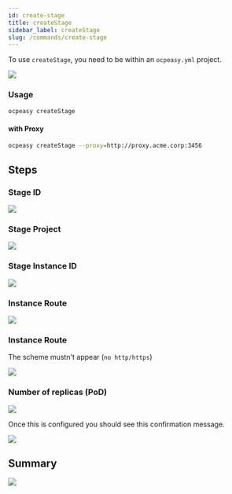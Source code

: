 ```yaml
---
id: create-stage
title: createStage
sidebar_label: createStage
slug: /commands/create-stage
---
```


To use `createStage`, you need to be within an `ocpeasy.yml` project.

<img src='/img/create-stage/ocpeasy-project.png' class='shadow' />

### Usage

```bash
ocpeasy createStage
```

#### with Proxy

```bash
ocpeasy createStage --proxy=http://proxy.acme.corp:3456
```


## Steps

### Stage ID

<img src='/img/create-stage/create-stage-id.png' class='shadow' />

### Stage Project

<img src='/img/create-stage/create-stage-ocp-project.png' class='shadow' />

### Stage Instance ID

<img src='/img/create-stage/create-stage-ocp-instance.png' class='shadow' />

### Instance Route

<img src='/img/create-stage/create-stage-ocp-route.png' class='shadow' />

### Instance Route

The scheme mustn't appear (`no http/https`)

<img src='/img/create-stage/create-stage-ocp-route.png' class='shadow' />

### Number of replicas (PoD)

<img src='/img/create-stage/create-stage-ocp-replicas.png' class='shadow' />

Once this is configured you should see this confirmation message.

<img src='/img/create-stage/create-stage-confirmation.png' class='shadow' />

## Summary

<img src='/img/create-stage/create-stage-summary.png' class='shadow' />
